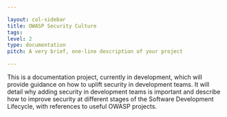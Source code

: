```yaml
---

layout: col-sidebar
title: OWASP Security Culture
tags: 
level: 2
type: documentation
pitch: A very brief, one-line description of your project

---
```


This is a documentation project, currently in development, which will provide guidance on how to uplift security in development teams. It will detail why adding security in development teams is important and describe how to improve security at different stages of the Software Development Lifecycle, with references to useful OWASP projects.
